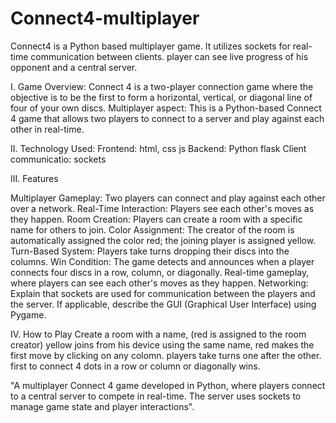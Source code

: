 # Connect4-multiplayer
Connect4 is a Python based multiplayer game. It utilizes sockets for real-time communication between clients. player can see live progress of his opponent and a central server.

I. Game Overview: 
Connect 4 is a two-player connection game where the objective is to be the first to form a horizontal, vertical, or diagonal line of four of your own discs.
Multiplayer aspect: This is a Python-based Connect 4 game that allows two players to connect to a server and play against each other in real-time.

II. Technology Used:
Frontend: html, css js
Backend: Python flask
Client communicatio: sockets

III. Features

Multiplayer Gameplay: Two players can connect and play against each other over a network.
Real-Time Interaction: Players see each other's moves as they happen.
Room Creation: Players can create a room with a specific name for others to join.
Color Assignment: The creator of the room is automatically assigned the color red; the joining player is assigned yellow.
Turn-Based System: Players take turns dropping their discs into the columns.
Win Condition: The game detects and announces when a player connects four discs in a row, column, or diagonally.
Real-time gameplay, where players can see each other's moves as they happen.
Networking: Explain that sockets are used for communication between the players and the server.
If applicable, describe the GUI (Graphical User Interface) using Pygame.

IV. How to Play
Create a room with a name, (red is assigned to the room creator) yellow joins from his device using the same name, red makes the first move by clicking on any colomn. players take turns one after the other. first to connect 4 dots in a row or column or diagonally wins.

"A multiplayer Connect 4 game developed in Python, where players connect to a central server to compete in real-time. The server uses sockets to manage game state and player interactions".
